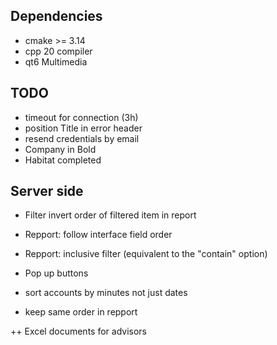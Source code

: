 ## Dependencies

* cmake >= 3.14
* cpp 20 compiler
* qt6 Multimedia

## TODO

* timeout for connection (3h)
* position Title in error header
* resend credentials by email
* Company in Bold
* Habitat completed

## Server side

* Filter invert order of filtered item in report
* Repport: follow interface field order 
* Repport: inclusive filter (equivalent to the "contain" option)
* Pop up buttons

* sort accounts by minutes not just dates
* keep same order in repport

++ Excel documents for advisors 
